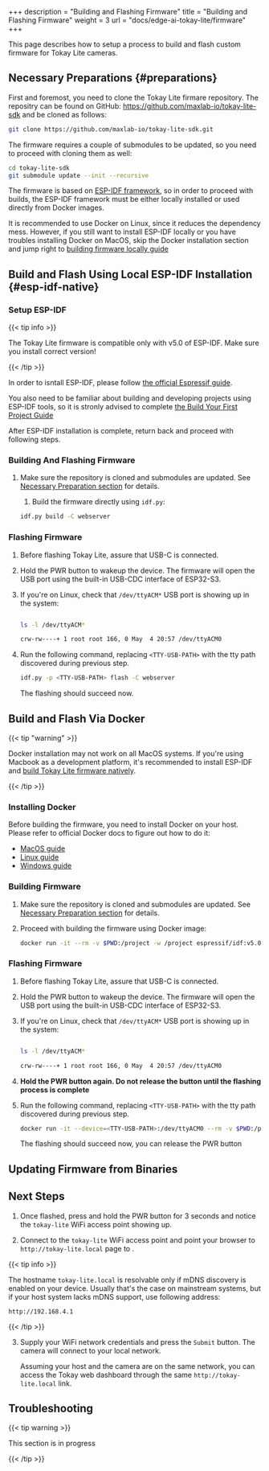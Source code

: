 +++
description = "Building and Flashing Firmware"
title = "Building and Flashing Firmware"
weight = 3
url = "docs/edge-ai-tokay-lite/firmware"
+++

This page describes how to setup a process to build and flash custom
firmware for Tokay Lite cameras.

## Necessary Preparations {#preparations}

First and foremost, you need to clone the Tokay Lite firmare repository.
The repositry can be found on GitHub: https://github.com/maxlab-io/tokay-lite-sdk
and be cloned as follows:

```bash
git clone https://github.com/maxlab-io/tokay-lite-sdk.git
```

The firmware requires a couple of submodules to be updated, so you
need to proceed with cloning them as well:

```bash
cd tokay-lite-sdk
git submodule update --init --recursive
```

The firmware is based on [ESP-IDF framework](https://www.espressif.com/en/products/sdks/esp-idf),
so in order to proceed with builds, the ESP-IDF framework must be either
locally installed or used directly from Docker images.

It is recommended to use Docker on Linux, since it reduces the dependency mess.
However, if you still want to install ESP-IDF locally or you have troubles
installing Docker on MacOS, skip the Docker installation section and jump right
to [building firmware locally guide](#esp-idf-native)

## Build and Flash Using Local ESP-IDF Installation {#esp-idf-native}

### Setup ESP-IDF

{{< tip info >}}

The Tokay Lite firmware is compatible only with v5.0 of ESP-IDF.
Make sure you install correct version!

{{< /tip >}}

In order to isntall ESP-IDF, please follow [the official Espressif guide](https://docs.espressif.com/projects/esp-idf/en/latest/esp32/get-started/#installation).

You also need to be familiar about building and developing projects using ESP-IDF
tools, so it is stronly advised to complete [the Build Your First Project Guide](https://docs.espressif.com/projects/esp-idf/en/latest/esp32/get-started/index.html#build-your-first-project)

After ESP-IDF installation is complete, return back and proceed with
following steps.

### Building And Flashing Firmware

1. Make sure the repository is cloned and submodules are updated.
   See [Necessary Preparation section](#preparations) for details.

   1. Build the firmware directly using `idf.py`:

    ```bash
    idf.py build -C webserver
    ```

### Flashing Firmware

1. Before flashing Tokay Lite, assure that USB-C is connected.

1. Hold the PWR button to wakeup the device. The firmware will open the USB port
   using the built-in USB-CDC interface of ESP32-S3.

1. If you're on Linux, check that `/dev/ttyACM*` USB port is showing up in the
   system:

    ```bash

    ls -l /dev/ttyACM*

    crw-rw----+ 1 root root 166, 0 May  4 20:57 /dev/ttyACM0

    ```
1. Run the following command, replacing `<TTY-USB-PATH>` with the tty path
   discovered during previous step.

    ```bash
    idf.py -p <TTY-USB-PATH> flash -C webserver

    ```

   The flashing should succeed now.

## Build and Flash Via Docker

   {{< tip "warning" >}}

   Docker installation may not work on all MacOS systems. If you're using Macbook
   as a development platform, it's recommended to install ESP-IDF and
   [build Tokay Lite firmware natively](#esp-idf-native).

   {{< /tip >}}

### Installing Docker

   Before building the firmware, you need to install Docker on your host.
   Please refer to official Docker docs to figure out how to do it:

   * [MacOS guide](https://docs.docker.com/desktop/install/mac-install/)
   * [Linux guide](https://docs.docker.com/desktop/install/linux-install/)
   * [Windows guide](https://docs.docker.com/desktop/install/windows-install/)

   ### Building Firmware

   1. Make sure the repository is cloned and submodules are updated.
      See [Necessary Preparation section](#preparations) for details.

   1. Proceed with building the firmware using Docker image:

       ```bash
       docker run -it --rm -v $PWD:/project -w /project espressif/idf:v5.0 idf.py build -C webserver
       ```

### Flashing Firmware

   1. Before flashing Tokay Lite, assure that USB-C is connected.

   1. Hold the PWR button to wakeup the device. The firmware will open the USB port
      using the built-in USB-CDC interface of ESP32-S3.

   1. If you're on Linux, check that `/dev/ttyACM*` USB port is showing up in the
      system:

       ```bash

       ls -l /dev/ttyACM*

       crw-rw----+ 1 root root 166, 0 May  4 20:57 /dev/ttyACM0

       ```

   1. **Hold the PWR button again. Do not release the button until the flashing process
      is complete**

   1. Run the following command, replacing `<TTY-USB-PATH>` with the tty path
      discovered during previous step.

       ```bash
       docker run -it --device=<TTY-USB-PATH>:/dev/ttyACM0 --rm -v $PWD:/project -w /project espressif/idf:v5.0 idf.py flash -C webserver
       ```

      The flashing should succeed now, you can release the PWR button

## Updating Firmware from Binaries

## Next Steps

1. Once flashed, press and hold the PWR button for 3 seconds and notice
   the `tokay-lite` WiFi access point showing up.

1. Connect to the `tokay-lite` WiFi access point and point your browser to
   `http://tokay-lite.local` page to .

{{< tip info >}}

The hostname `tokay-lite.local` is resolvable only if mDNS discovery
is enabled on your device. Usually that's the case on mainstream systems,
but if your host system lacks mDNS support, use following address:

`http://192.168.4.1`

{{< /tip >}}

3. Supply your WiFi network credentials and press the `Submit` button.
   The camera will connect to your local network.

   Assuming your host and the camera are on the same network, you can access the Tokay web dashboard through the same `http://tokay-lite.local` link.

## Troubleshooting

{{< tip warning >}}

This section is in progress

{{< /tip >}}

